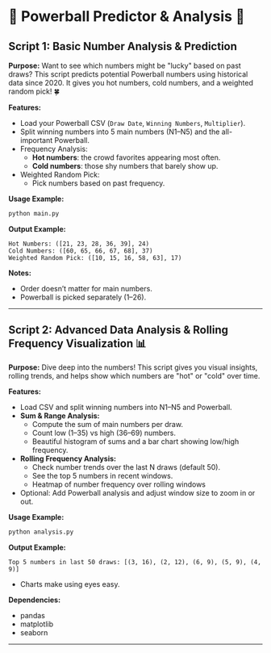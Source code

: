 # 🎰 Powerball Predictor & Analysis 🎰

## Script 1: Basic Number Analysis & Prediction

**Purpose:**
Want to see which numbers might be "lucky" based on past draws? This script predicts potential Powerball numbers using historical data since 2020. It gives you hot numbers, cold numbers, and a weighted random pick! 🍀

**Features:**
- Load your Powerball CSV (`Draw Date`, `Winning Numbers`, `Multiplier`).
- Split winning numbers into 5 main numbers (N1–N5) and the all-important Powerball.
- Frequency Analysis:
  - **Hot numbers**: the crowd favorites appearing most often.
  - **Cold numbers**: those shy numbers that barely show up.
- Weighted Random Pick:
  - Pick numbers based on past frequency. 


**Usage Example:**
```bash
python main.py
```

**Output Example:**
```
Hot Numbers: ([21, 23, 28, 36, 39], 24)
Cold Numbers: ([60, 65, 66, 67, 68], 37)
Weighted Random Pick: ([10, 15, 16, 58, 63], 17)
```

**Notes:**
- Order doesn’t matter for main numbers.
- Powerball is picked separately (1–26).

---

## Script 2: Advanced Data Analysis & Rolling Frequency Visualization 📊

**Purpose:**
Dive deep into the numbers! This script gives you visual insights, rolling trends, and helps show which numbers are "hot" or "cold" over time.

**Features:**
- Load CSV and split winning numbers into N1–N5 and Powerball.
- **Sum & Range Analysis:**
  - Compute the sum of main numbers per draw.
  - Count low (1–35) vs high (36–69) numbers.
  - Beautiful histogram of sums and a bar chart showing low/high frequency.
- **Rolling Frequency Analysis:**
  - Check number trends over the last N draws (default 50). 
  - See the top 5 numbers in recent windows.
  - Heatmap of number frequency over rolling windows
- Optional: Add Powerball analysis and adjust window size to zoom in or out.

**Usage Example:**
```bash
python analysis.py
```

**Output Example:**
```
Top 5 numbers in last 50 draws: [(3, 16), (2, 12), (6, 9), (5, 9), (4, 9)]
```
- Charts make using eyes easy.

**Dependencies:**
- pandas
- matplotlib
- seaborn

---

